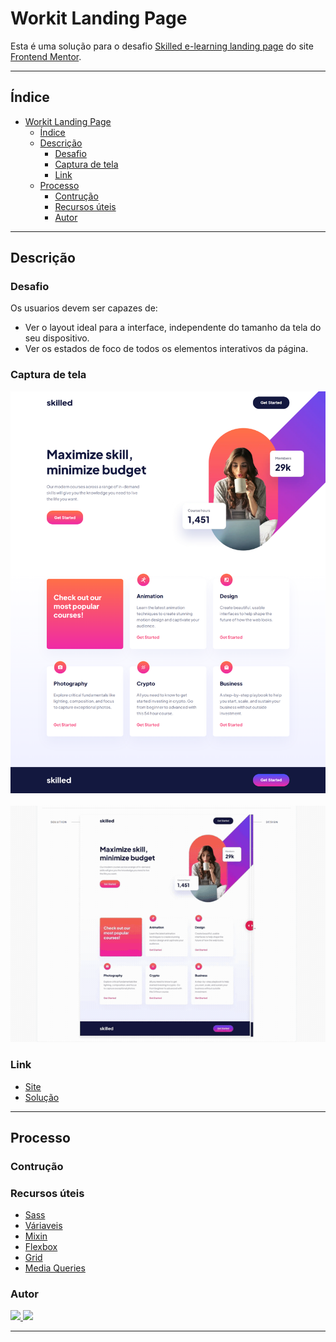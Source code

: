 
# Workit Landing Page 

Esta é uma solução para o desafio [Skilled e-learning landing page](https://www.frontendmentor.io/challenges/skilled-elearning-landing-page-S1ObDrZ8q) do site [Frontend Mentor](https://www.frontendmentor.io).

---

## Índice
- [Workit Landing Page](#workit-landing-page)
  - [Índice](#índice)
  - [Descrição](#descrição)
    - [Desafio](#desafio)
    - [Captura de tela](#captura-de-tela)
    - [Link](#link)
  - [Processo](#processo)
    - [Contrução](#contrução)
    - [Recursos úteis](#recursos-úteis)
    - [Autor](#autor)

---

## Descrição
### Desafio

Os usuarios devem ser capazes de:

- Ver o layout ideal para a interface, independente do tamanho da tela do seu dispositivo.
- Ver os estados de foco de todos os elementos interativos da página.

### Captura de tela
<img src="./assets/presentation/desktop.png" alt="Captura de tela desktop" width="1440px">

<br/>
<br/>

<img src="./assets/presentation/designComparison.gif" alt="Captura de tela desktop">

### Link
- [Site](https://02-skilled-elearning-landing-page.vercel.app)
- [Solução](https://www.frontendmentor.io/solutions/skilled-elearning-landing-page-YojlZWJh4b)

---

## Processo

### Contrução

### Recursos úteis

- [Sass](https://www.w3schools.com/sass/sass_intro.php)
- [Váriaveis](https://www.w3schools.com/sass/sass_variables.php)
- [Mixin](https://www.w3schools.com/sass/sass_mixin_include.php)
- [Flexbox](https://www.w3schools.com/css/css3_flexbox.asp)
- [Grid](https://www.w3schools.com/css/css_rwd_grid.asp)
- [Media Queries](https://www.w3schools.com/css/css3_mediaqueries.asp)

### Autor

<a href="https://www.linkedin.com/in/mathewsmattar/" target="_blank">
  <img src="https://img.shields.io/badge/LinkedIn-0077B5?style=for-the-badge&logo=linkedin&logoColor=white)](https://www.linkedin.com/in/mathewsmattar/">
</a>
<a href="mailto:mathmattar@hotmail.com" target="_blank">
  <img src="https://img.shields.io/badge/Microsoft_Outlook-0078D4?style=for-the-badge&logo=microsoft-outlook&logoColor=white">
</a>

---